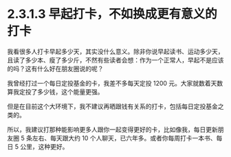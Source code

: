 # 2.3.1.3 早起打卡，不如换成更有意义的打卡

我看很多人打卡早起多少天，其实没什么意义。除非你说早起读书、运动多少天，且读了多少本、瘦了多少斤，不然有些读者会想：作为一个正常人，早起不是应该的吗？这有什么好在朋友圈说的呢？

我曾经打过一个每日定投基金的卡，我差不多每天定投 1200 元。大家就数着天数算我定投了多少钱，这个能量更强。

但是在目前这个大环境下，我不建议再晒跟钱有关系的打卡，包括每日定投基金之类的。

所以，我建议打那种能影响更多人跟你一起变得更好的卡，比如像我，每日更新朋友圈 5 条左右、每天跟大约 10 个人聊天，已六年多。或者你每周打卡一本书、每日 5 公里，这种更好。